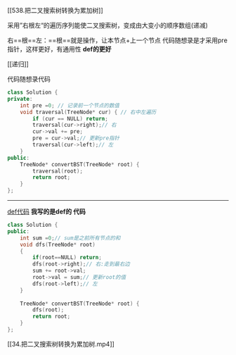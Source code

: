 [[538.把二叉搜索树转换为累加树]]

采用”右根左“的遍历序列能使二叉搜索树，变成由大变小的顺序数组(递减)

右==根==左：==根==就是操作，让本节点+上一个节点
代码随想录是才采用pre指针，这样更好，有通用性
**def的更好**

[[递归]]

代码随想录代码
```cpp
class Solution {
private:
    int pre =0; // 记录前一个节点的数值
    void traversal(TreeNode* cur) { // 右中左遍历
        if (cur == NULL) return;
        traversal(cur->right);// 右
        cur->val += pre;
        pre = cur->val;// 更新pre指针
        traversal(cur->left);// 左
    }
public:
    TreeNode* convertBST(TreeNode* root) {
        traversal(root);
        return root;
    }
};
```

---
[def代码](https://www.cnblogs.com/itdef/p/16186761.html)
**我写的是def的 代码**
```cpp
class Solution {
public:
    int sum =0;// sum是之前所有节点的和
    void dfs(TreeNode* root)
    {
        if(root==NULL) return;
        dfs(root->right);// 右:走到最右边
        sum += root->val;  
        root->val = sum;// 更新root的值
        dfs(root->left);// 左
    }
    
    TreeNode* convertBST(TreeNode* root) {
        dfs(root);
        return root;
    }
};

```

[[34.把二叉搜索树转换为累加树.mp4]]
